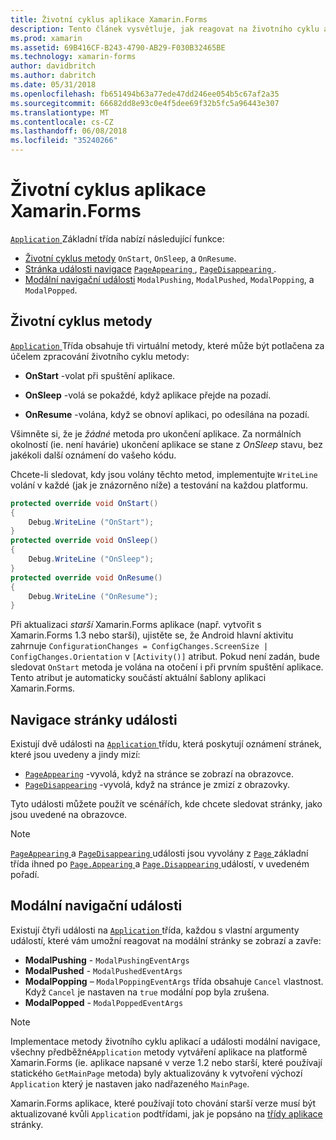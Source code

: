 ```yaml
---
title: Životní cyklus aplikace Xamarin.Forms
description: Tento článek vysvětluje, jak reagovat na životního cyklu aplikací, včetně metody životního cyklu, stránka navigační události a události modální navigace.
ms.prod: xamarin
ms.assetid: 69B416CF-B243-4790-AB29-F030B32465BE
ms.technology: xamarin-forms
author: davidbritch
ms.author: dabritch
ms.date: 05/31/2018
ms.openlocfilehash: fb651494b63a77ede47dd246ee054b5c67af2a35
ms.sourcegitcommit: 66682dd8e93c0e4f5dee69f32b5fc5a96443e307
ms.translationtype: MT
ms.contentlocale: cs-CZ
ms.lasthandoff: 06/08/2018
ms.locfileid: "35240266"
---
```

# <a name="xamarinforms-app-lifecycle"></a>Životní cyklus aplikace Xamarin.Forms

[ `Application` ](xref:Xamarin.Forms.Application) Základní třída nabízí následující funkce:

* [Životní cyklus metody](#Lifecycle_Methods) `OnStart`, `OnSleep`, a `OnResume`.
* [Stránka události navigace](#page) [ `PageAppearing` ](xref:Xamarin.Forms.Application.PageAppearing), [ `PageDisappearing` ](xref:Xamarin.Forms.Application.PageDisappearing).
* [Modální navigační události](#modal) `ModalPushing`, `ModalPushed`, `ModalPopping`, a `ModalPopped`.

<a name="Lifecycle_Methods" />

## <a name="lifecycle-methods"></a>Životní cyklus metody

[ `Application` ](xref:Xamarin.Forms.Application) Třída obsahuje tři virtuální metody, které může být potlačena za účelem zpracování životního cyklu metody:

* **OnStart** -volat při spuštění aplikace.

* **OnSleep** -volá se pokaždé, když aplikace přejde na pozadí.

* **OnResume** -volána, když se obnoví aplikaci, po odesílána na pozadí.

Všimněte si, že je *žádné* metoda pro ukončení aplikace.
Za normálních okolností (ie. není havárie) ukončení aplikace se stane z *OnSleep* stavu, bez jakékoli další oznámení do vašeho kódu.

Chcete-li sledovat, kdy jsou volány těchto metod, implementujte `WriteLine` volání v každé (jak je znázorněno níže) a testování na každou platformu.

```csharp
protected override void OnStart()
{
    Debug.WriteLine ("OnStart");
}
protected override void OnSleep()
{
    Debug.WriteLine ("OnSleep");
}
protected override void OnResume()
{
    Debug.WriteLine ("OnResume");
}
```

Při aktualizaci *starší* Xamarin.Forms aplikace (např. vytvořit s Xamarin.Forms 1.3 nebo starší), ujistěte se, že Android hlavní aktivitu zahrnuje `ConfigurationChanges = ConfigChanges.ScreenSize | ConfigChanges.Orientation` v `[Activity()]` atribut. Pokud není zadán, bude sledovat `OnStart` metoda je volána na otočení i při prvním spuštění aplikace. Tento atribut je automaticky součástí aktuální šablony aplikaci Xamarin.Forms.

<a name="page" />

## <a name="page-navigation-events"></a>Navigace stránky události

Existují dvě události na [ `Application` ](xref:Xamarin.Forms.Application) třídu, která poskytují oznámení stránek, které jsou uvedeny a jindy mizí:

- [`PageAppearing`](xref:Xamarin.Forms.Application.PageAppearing) -vyvolá, když na stránce se zobrazí na obrazovce.
- [`PageDisappearing`](xref:Xamarin.Forms.Application.PageDisappearing) -vyvolá, když na stránce je zmizí z obrazovky.

Tyto události můžete použít ve scénářích, kde chcete sledovat stránky, jako jsou uvedené na obrazovce.

> [!NOTE]
> [ `PageAppearing` ](xref:Xamarin.Forms.Application.PageAppearing) a [ `PageDisappearing` ](xref:Xamarin.Forms.Application.PageDisappearing) události jsou vyvolány z [ `Page` ](xref:Xamarin.Forms.Page) základní třída ihned po [ `Page.Appearing` ](xref:Xamarin.Forms.Page.Appearing) a [ `Page.Disappearing` ](xref:Xamarin.Forms.Page.Disappearing) událostí, v uvedeném pořadí.

<a name="modal" />

## <a name="modal-navigation-events"></a>Modální navigační události

Existují čtyři události na [ `Application` ](xref:Xamarin.Forms.Application) třída, každou s vlastní argumenty událostí, které vám umožní reagovat na modální stránky se zobrazí a zavře:

* **ModalPushing** - `ModalPushingEventArgs`
* **ModalPushed** - `ModalPushedEventArgs`
* **ModalPopping** – `ModalPoppingEventArgs` třída obsahuje `Cancel` vlastnost. Když `Cancel` je nastaven na `true` modální pop byla zrušena.
* **ModalPopped** - `ModalPoppedEventArgs`

> [!NOTE]
> Implementace metody životního cyklu aplikací a události modální navigace, všechny předběžné`Application` metody vytváření aplikace na platformě Xamarin.Forms (ie. aplikace napsané v verze 1.2 nebo starší, které používají statického `GetMainPage` metoda) byly aktualizovány k vytvoření výchozí `Application` který je nastaven jako nadřazeného `MainPage`.
>
> Xamarin.Forms aplikace, které používají toto chování starší verze musí být aktualizované kvůli `Application` podtřídami, jak je popsáno na [třídy aplikace](~/xamarin-forms/app-fundamentals/application-class.md) stránky.

